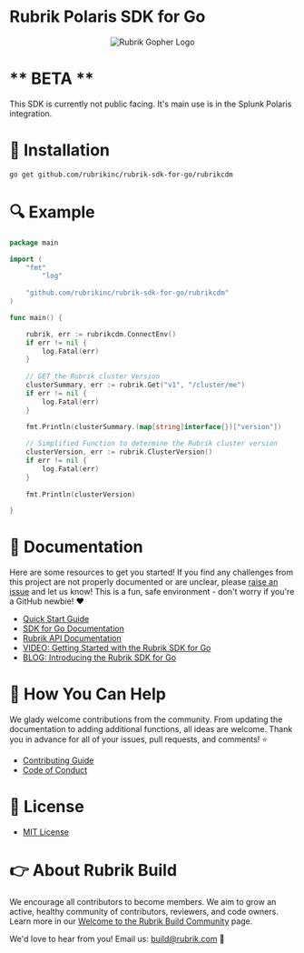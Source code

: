 # Rubrik Polaris SDK for Go

<p></p>
<p align="center">
  <img src="https://user-images.githubusercontent.com/8610203/48332236-55506f00-e610-11e8-9a60-594de963a1ee.png" alt="Rubrik Gopher Logo"/>
</p>

# ** BETA ** 

This SDK is currently not public facing. It's main use is in the Splunk Polaris integration.

# :hammer: Installation

```go get github.com/rubrikinc/rubrik-sdk-for-go/rubrikcdm```

# :mag: Example

```go
package main

import (
	"fmt"
        "log"
	
	"github.com/rubrikinc/rubrik-sdk-for-go/rubrikcdm"
)

func main() {

	rubrik, err := rubrikcdm.ConnectEnv()
	if err != nil {
		log.Fatal(err)
	}
	
	// GET the Rubrik cluster Version
	clusterSummary, err := rubrik.Get("v1", "/cluster/me")
	if err != nil {
		log.Fatal(err)
	}
	
	fmt.Println(clusterSummary.(map[string]interface{})["version"])

	// Simplified Function to determine the Rubrik cluster version
	clusterVersion, err := rubrik.ClusterVersion()
	if err != nil {
		log.Fatal(err)
	}
	
	fmt.Println(clusterVersion)

}
```

# :blue_book: Documentation

Here are some resources to get you started! If you find any challenges from this project are not properly documented or are unclear, please [raise an issue](https://github.com/rubrikinc/rubrik-sdk-for-go/issues/new/choose) and let us know! This is a fun, safe environment - don't worry if you're a GitHub newbie! :heart:

* [Quick Start Guide](https://github.com/rubrikinc/rubrik-sdk-for-go/blob/master/docs/quick-start.md)
* [SDK for Go Documentation](https://godoc.org/github.com/rubrikinc/rubrik-sdk-for-go/rubrikcdm)
* [Rubrik API Documentation](https://github.com/rubrikinc/api-documentation)
* [VIDEO: Getting Started with the Rubrik SDK for Go](https://youtu.be/xklHJe0u-ZY)
* [BLOG: Introducing the Rubrik SDK for Go](https://www.rubrik.com/blog/rubrik-google-go-sdk/)

# :muscle: How You Can Help

We glady welcome contributions from the community. From updating the documentation to adding additional functions, all ideas are welcome. Thank you in advance for all of your issues, pull requests, and comments! :star:

* [Contributing Guide](CONTRIBUTING.md)
* [Code of Conduct](CODE_OF_CONDUCT.md)

# :pushpin: License

* [MIT License](LICENSE)

# :point_right: About Rubrik Build

We encourage all contributors to become members. We aim to grow an active, healthy community of contributors, reviewers, and code owners. Learn more in our [Welcome to the Rubrik Build Community](https://github.com/rubrikinc/welcome-to-rubrik-build) page.

We'd  love to hear from you! Email us: build@rubrik.com :love_letter:
